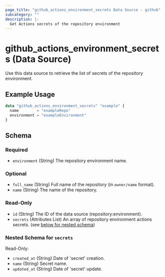 ```yaml
---
page_title: "github_actions_environment_secrets Data Source - github"
subcategory: ""
description: |-
  Get Actions secrets of the repository environment
---
```


# github_actions_environment_secrets (Data Source)

Use this data source to retrieve the list of secrets of the repository environment.

## Example Usage

```terraform
data "github_actions_environment_secrets" "example" {
  name        = "exampleRepo"
  environment = "exampleEnvironment"
}
```

<!-- schema generated by tfplugindocs -->
## Schema

### Required

- `environment` (String) The repository environment name.

### Optional

- `full_name` (String) Full name of the repository (in `owner/name` format).
- `name` (String) The name of the repository.

### Read-Only

- `id` (String) The ID of the data source (repository:environment).
- `secrets` (Attributes List) An array of repository environment actions secrets. (see [below for nested schema](#nestedatt--secrets))

<a id="nestedatt--secrets"></a>
### Nested Schema for `secrets`

Read-Only:

- `created_at` (String) Date of 'secret' creation.
- `name` (String) Secret name.
- `updated_at` (String) Date of 'secret' update.

